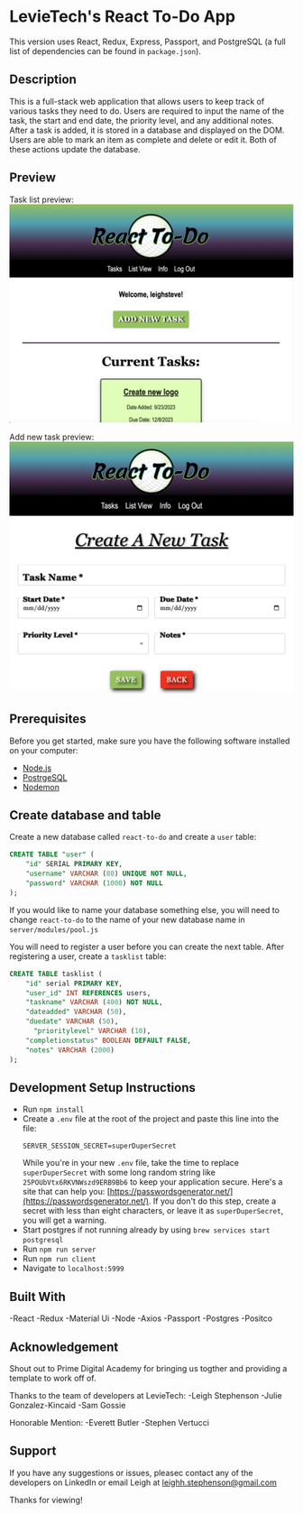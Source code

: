 
# LevieTech's React To-Do App
This version uses React, Redux, Express, Passport, and PostgreSQL (a full list of dependencies can be found in `package.json`).

## Description
This is a full-stack web application that allows users to keep track of various tasks they need to do. Users are required to input the name of the task, the start and end date, the priority level, and any additional notes. After a task is added, it is stored in a database and displayed on the DOM. Users are able to mark an item as complete and delete or edit it. Both of these actions update the database. 

## Preview
Task list preview:
<img src="./public/tasklist-preview.png" alt="Task List Preview"/>

Add new task preview:
<img src="./public/create-new-task-preview.png" alt="Add New Task Preview"/>

## Prerequisites

Before you get started, make sure you have the following software installed on your computer:

- [Node.js](https://nodejs.org/en/)
- [PostrgeSQL](https://www.postgresql.org/)
- [Nodemon](https://nodemon.io/)

## Create database and table

Create a new database called `react-to-do` and create a `user` table:

```SQL
CREATE TABLE "user" (
    "id" SERIAL PRIMARY KEY,
    "username" VARCHAR (80) UNIQUE NOT NULL,
    "password" VARCHAR (1000) NOT NULL
);
```

If you would like to name your database something else, you will need to change `react-to-do` to the name of your new database name in `server/modules/pool.js`

You will need to register a user before you can create the next table. After registering a user, create a `tasklist` table:

```SQL
CREATE TABLE tasklist (
    "id" serial PRIMARY KEY,
    "user_id" INT REFERENCES users,
    "taskname" VARCHAR (400) NOT NULL,
    "dateadded" VARCHAR (50),
    "duedate" VARCHAR (50),
	  "prioritylevel" VARCHAR (10),
    "completionstatus" BOOLEAN DEFAULT FALSE,
    "notes" VARCHAR (2000)
);
```

## Development Setup Instructions

- Run `npm install`
- Create a `.env` file at the root of the project and paste this line into the file:
  ```
  SERVER_SESSION_SECRET=superDuperSecret
  ```
  While you're in your new `.env` file, take the time to replace `superDuperSecret` with some long random string like `25POUbVtx6RKVNWszd9ERB9Bb6` to keep your application secure. Here's a site that can help you: [https://passwordsgenerator.net/](https://passwordsgenerator.net/). If you don't do this step, create a secret with less than eight characters, or leave it as `superDuperSecret`, you will get a warning.
- Start postgres if not running already by using `brew services start postgresql`
- Run `npm run server`
- Run `npm run client`
- Navigate to `localhost:5999`

## Built With 
-React
-Redux
-Material Ui
-Node
-Axios
-Passport
-Postgres
-Positco

## Acknowledgement 
Shout out to Prime Digital Academy for bringing us togther and providing a template to work off of.

Thanks to the team of developers at LevieTech:
-Leigh Stephenson
-Julie Gonzalez-Kincaid
-Sam Gossie

Honorable Mention:
-Everett Butler
-Stephen Vertucci

## Support 
If you have any suggestions or issues, pleasec contact any of the developers on LinkedIn or email Leigh at leighh.stephenson@gmail.com 

Thanks for viewing!
